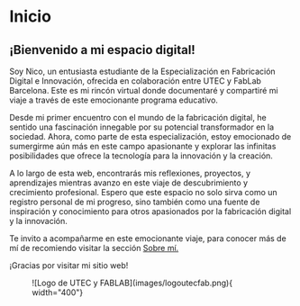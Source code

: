 # Inicio

[sobre-mi]: https://pilargo.github.io/efdi2024PilarGo/about/me/

## ¡Bienvenido a mi espacio digital!

Soy Nico, un entusiasta estudiante de la Especialización en Fabricación Digital e Innovación, ofrecida en colaboración entre UTEC y FabLab Barcelona. Este es mi rincón virtual donde documentaré y compartiré mi viaje a través de este emocionante programa educativo.

Desde mi primer encuentro con el mundo de la fabricación digital, he sentido una fascinación innegable por su potencial transformador en la sociedad. Ahora, como parte de esta especialización, estoy emocionado de sumergirme aún más en este campo apasionante y explorar las infinitas posibilidades que ofrece la tecnología para la innovación y la creación.

A lo largo de esta web, encontrarás mis reflexiones, proyectos, y aprendizajes mientras avanzo en este viaje de descubrimiento y crecimiento profesional. Espero que este espacio no solo sirva como un registro personal de mi progreso, sino también como una fuente de inspiración y conocimiento para otros apasionados por la fabricación digital y la innovación.

Te invito a acompañarme en este emocionante viaje, para conocer más de mí de recomiendo visitar la sección [Sobre mí.][sobre-mi]

¡Gracias por visitar mi sitio web!

<figure markdown="span">
  ![Logo de UTEC y FABLAB](images/logoutecfab.png){ width="400"}
</figure>
